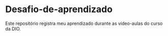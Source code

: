 # Desafio-de-aprendizado
Este repositório registra meu aprendizado durante as vídeo-aulas do curso da DIO.   

